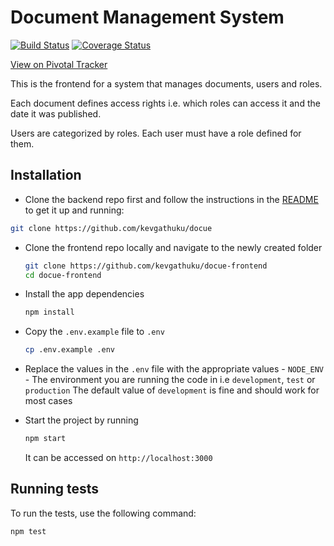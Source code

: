 # Document Management System

[![Build Status](https://semaphoreci.com/api/v1/kevgathuku/docue-frontend/branches/develop/badge.svg)](https://semaphoreci.com/kevgathuku/docue-frontend)   [![Coverage Status](https://coveralls.io/repos/github/kevgathuku/docue-frontend/badge.svg?branch=develop)](https://coveralls.io/github/kevgathuku/docue-frontend?branch=develop)

[View on Pivotal Tracker](https://www.pivotaltracker.com/n/projects/1515788)

This is the frontend for a system that manages documents, users and roles.

Each document defines access rights i.e. which roles can access it and the date it was published.

Users are categorized by roles. Each user must have a role defined for them.

## Installation

- Clone the backend repo first and follow the instructions in the [README](https://github.com/kevgathuku/docue/blob/develop/README.md) to get it up and running:

```sh
git clone https://github.com/kevgathuku/docue
```

- Clone the frontend repo locally and navigate to the newly created folder

    ```bash
    git clone https://github.com/kevgathuku/docue-frontend
    cd docue-frontend
    ```

- Install the app dependencies

  ```bash
  npm install
  ```

- Copy the `.env.example` file to `.env`

   ```bash
   cp .env.example .env
   ```

- Replace the values in the `.env` file with the appropriate values
       - `NODE_ENV` - The environment you are running the code in i.e `development`, `test` or `production`
           The default value of `development` is fine and should work for most cases

- Start the project by running

  ```bash
  npm start
  ```

  It can be accessed on `http://localhost:3000`

## Running tests

To run the tests, use the following command:

```bash
npm test
```
